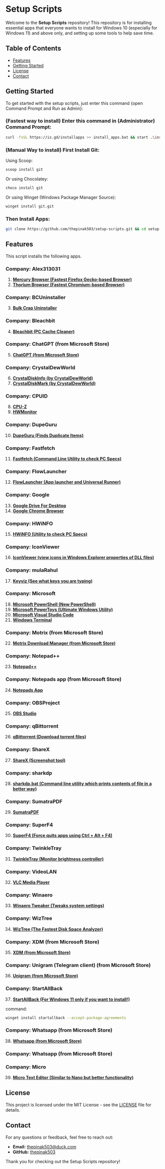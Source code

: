 # Setup Scripts

Welcome to the **Setup Scripts** repository! This repository is for installing essential apps that everyone wants to install for Windows 10 (especially for Windows 11) and above only, and setting up some tools to help save time.

## Table of Contents

- [Features](#features)
- [Getting Started](#getting-started)
- [License](#license)
- [Contact](#contact)

## Getting Started

To get started with the setup scripts, just enter this command {open Command Prompt and Run as Admin}:

### (Fastest way to install) Enter this command in (Administrator) Command Prompt:

```bash
curl -fsSL https://is.gd/installapps >> install_apps.bat && start .\install_apps.bat
```

### (Manual Way to install) First Install Git:

Using Scoop:

```bash
scoop install git
```

Or using Chocolatey:

```bash
choco install git
```

Or using Winget (Windows Package Manager Source):

```bash
winget install git.git
```

### Then Install Apps:

```bash
git clone https://github.com/thepinak503/setup-scripts.git && cd setup-scripts && start install_apps.bat
```

## Features

This script installs the following apps.

### Company: Alex313031

1. [**Mercury Browser (Fastest Firefox Gecko-based Browser)**](https://thorium.rocks/mercury)
2. [**Thorium Browser (Fastest Chromium-based Browser)**](https://thorium.rocks)

### Company: BCUninstaller

3. [**Bulk Crap Uninstaller**](https://github.com/Klocman/Bulk-Crap-Uninstaller)

### Company: Bleachbit

4. [**Bleachbit (PC Cache Cleaner)**](https://github.com/bleachbit/bleachbit)

### Company: ChatGPT (from Microsoft Store)

5. [**ChatGPT (from Microsoft Store)**](https://apps.microsoft.com/detail/9nt1r1c2hh7j?hl=en-US&gl=US)

### Company: CrystalDewWorld

6. [**CrystalDiskInfo (by CrystalDewWorld)**](https://crystalmark.info/en/)
7. [**CrystalDiskMark (by CrystalDewWorld)**](https://crystalmark.info/en/)

### Company: CPUID

8. [**CPU-Z**](https://www.cpuid.com/softwares/cpu-z.html)
9. [**HWMonitor**](https://www.cpuid.com/softwares/hwmonitor.html)

### Company: DupeGuru

10. [**DupeGuru (Finds Duplicate Items)**](https://dupeguru.voltaicideas.net/)

### Company: Fastfetch

11. [**Fastfetch (Command Line Utility to check PC Specs)**](https://github.com/fastfetch-cli/fastfetch)

### Company: FlowLauncher

12. [**FlowLauncher (App launcher and Universal Runner)**](https://www.flowlauncher.com/)

### Company: Google

13. [**Google Drive For Desktop**](https://workspace.google.com/intl/en_in/products/drive/)
14. [**Google Chrome Browser**](https://www.google.com/intl/en_in/chrome/)

### Company: HWiNFO

15. [**HWiNFO (Utility to check PC Specs)**](https://www.hwinfo.com/)

### Company: IconViewer

16. [**IconViewer (view icons in Windows Explorer properties of DLL files)**](https://www.botproductions.com/iconview/iconview.html)

### Company: mulaRahul

17. [**Keyviz (See what keys you are typing)**](https://mularahul.github.io/keyviz/)

### Company: Microsoft

18. [**Microsoft PowerShell (New PowerShell)**](https://github.com/PowerShell/PowerShell)
19. [**Microsoft PowerToys (Ultimate Windows Utility)**](https://github.com/microsoft/powertoys)
20. [**Microsoft Visual Studio Code**](https://github.com/microsoft/vscode)
21. [**Windows Terminal**](https://apps.microsoft.com/detail/9n0dx20hk701?hl=en-US&gl=US)

### Company: Motrix (from Microsoft Store)

22. [**Motrix Download Manager (from Microsoft Store)**](https://motrix.app/)

### Company: Notepad++

23. [**Notepad++**](https://notepad-plus-plus.org/)

### Company: Notepads app (from Microsoft Store)

24. [**Notepads App**](https://www.notepadsapp.com/)

### Company: OBSProject

25. [**OBS Studio**](https://obsproject.com/)

### Company: qBittorrent

26. [**qBittorrent (Download torrent files)**](https://www.qbittorrent.org/)

### Company: ShareX

27. [**ShareX (Screenshot tool)**](https://getsharex.com/)

### Company: sharkdp

28. [**sharkdp.bat (Command line utility which prints contents of file in a better way)**](https://github.com/sharkdp/bat)

### Company: SumatraPDF

29. [**SumatraPDF**](https://www.sumatrapdfreader.org/free-pdf-reader)

### Company: SuperF4

30. [**SuperF4 (Force quits apps using Ctrl + Alt + F4)**](https://stefansundin.github.io/superf4/)

### Company: TwinkleTray

31. [**TwinkleTray (Monitor brightness controller)**](https://twinkletray.com/)

### Company: VideoLAN

32. [**VLC Media Player**](https://www.videolan.org/vlc/)

### Company: Winaero

33. [**Winaero Tweaker (Tweaks system settings)**](https://winaerotweaker.com/)

### Company: WizTree

34. [**WizTree (The Fastest Disk Space Analyzer)**](https://diskanalyzer.com/)

### Company: XDM (from Microsoft Store)

35. [**XDM (from Microsoft Store)**](https://apps.microsoft.com/detail/9n5jjzw4qzbr)

### Company: Unigram (Telegram client) (from Microsoft Store)

36. [**Unigram (from Microsoft Store)**](https://apps.microsoft.com/detail/9n97zckpd60q?hl=en-gb&gl=IN)

### Company: StartAllBack

37. [**StartAllBack (For Windows 11 only if you want to install!)**](https://www.startallback.com/)

command:
```bash
winget install startallback --accept-package-agreements
```

### Company: Whatsapp (from Microsoft Store)

38. [**Whatsapp (from Microsoft Store)**](https://apps.microsoft.com/detail/9nksqgp7f2nh)
### Company: Whatsapp (from Microsoft Store)


### Company: Micro
39. [**Micro Text Editor (Similar to Nano but better functionality)**](https://micro-editor.github.io/)


## License

This project is licensed under the MIT License - see the [LICENSE](LICENSE) file for details.

## Contact

For any questions or feedback, feel free to reach out:
- **Email:** thepinak503@duck.com
- **GitHub:** [thepinak503](https://github.com/thepinak503)

Thank you for checking out the Setup Scripts repository!
